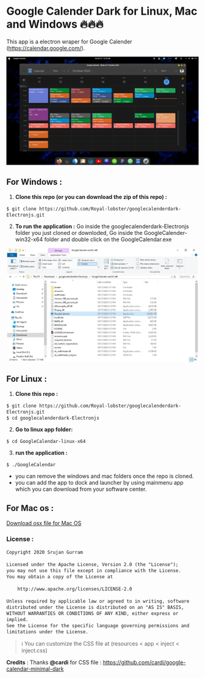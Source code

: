 # Google Calender Dark for Linux, Mac and Windows 🔥🔥🔥
This app is a electron wraper for Google Calender (https://calendar.google.com/).

<center>
<img src = "./Resources/google-calender.png">
</center>
<!-- Add icon library -->
<link rel="stylesheet" href="https://cdnjs.cloudflare.com/ajax/libs/font-awesome/4.7.0/css/font-awesome.min.css">

## For Windows :
1. **Clone this repo (or you can download the zip of this repo) :**
```
$ git clone https://github.com/Royal-lobster/googlecalenderdark-Electronjs.git
```
2. **To run the application :**
Go inside the googlecalenderdark-Electronjs folder you just cloned or downloded, Go inside the GoogleCalender-win32-x64 folder and double click on the GoogleCalendar.exe

<p align="center">
<img src = "./Resources/runinstructions-windows.jpg" width="500px">
</p>

## For Linux :
1. **Clone this repo :**
```
$ git clone https://github.com/Royal-lobster/googlecalenderdark-Electronjs.git
$ cd googlecalenderdark-Electronjs
```
2. **Go to linux app folder:**
```
$ cd GoogleCalendar-linux-x64
```
3. **run the application :**
```
$ ./GoogleCalendar
```
* you can remove the windows and mac folders once the repo is cloned.
* you can add the app to dock and launcher by using mainmenu app which you can download from your software center.

## For Mac os :
<a href="https://github.com/Royal-lobster/googlecalenderdark-Electronjs/raw/master/Google%20Calender-mac-x64/Google%20Calender.app/Contents/MacOS/Google%20Calender"> Download osx file for Mac OS</a>
### License :
```
Copyright 2020 Srujan Gurram

Licensed under the Apache License, Version 2.0 (the "License");
you may not use this file except in compliance with the License.
You may obtain a copy of the License at

    http://www.apache.org/licenses/LICENSE-2.0

Unless required by applicable law or agreed to in writing, software
distributed under the License is distributed on an "AS IS" BASIS,
WITHOUT WARRANTIES OR CONDITIONS OF ANY KIND, either express or implied.
See the License for the specific language governing permissions and
limitations under the License.
```
> :information_source: You can customize the CSS file at (resources < app < inject < inject.css)

**Credits** : Thanks **@cardi** for CSS file : https://github.com/cardi/google-calendar-minimal-dark
